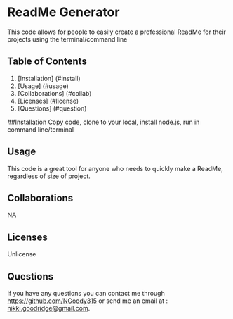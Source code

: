 # ReadMe Generator

This code allows for people to easily create a professional ReadMe for their projects using the terminal/command line

## Table of Contents
1. [Installation] (#install)
2. [Usage] (#usage)
3. [Collaborations] (#collab)
4. [Licenses] (#license)
5. [Questions] (#question)

##Installation
Copy code, clone to your local, install node.js, run in command line/terminal

## Usage
This code is a great tool for anyone who needs to quickly make a ReadMe, regardless of size of project.

## Collaborations
NA

## Licenses
Unlicense

## Questions
If you have any questions you can contact me through https://github.com/NGoody315 or send me an email at : nikki.goodridge@gmail.com.
